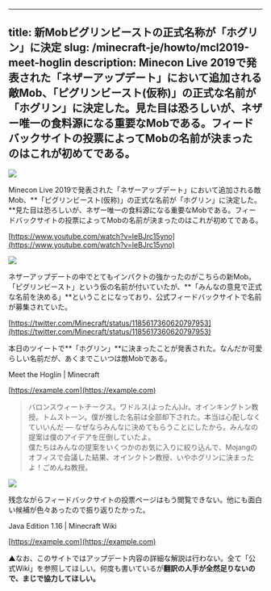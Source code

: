 
---
title: 新Mobピグリンビーストの正式名称が「ホグリン」に決定
slug: /minecraft-je/howto/mcl2019-meet-hoglin
description: Minecon Live 2019で発表された「ネザーアップデート」において追加される敵Mob、「ピグリンビースト(仮称)」の正式な名前が「ホグリン」に決定した。見た目は恐ろしいが、ネザー唯一の食料源になる重要なMobである。フィードバックサイトの投票によってMobの名前が決まったのはこれが初めてである。
---

![](https://cdn-ak.f.st-hatena.com/images/fotolife/s/sasigume/20210208/20210208110416.png)

Minecon Live 2019で発表された「ネザーアップデート」において追加される敵Mob、**「ピグリンビースト(仮称)」の正式な名前が「ホグリン」に決定した。**見た目は恐ろしいが、ネザー唯一の食料源になる重要なMobである。フィードバックサイトの投票によってMobの名前が決まったのはこれが初めてである。

[https://www.youtube.com/watch?v=leBJrc15yno](https://www.youtube.com/watch?v=leBJrc15yno)

![](https://cdn-ak.f.st-hatena.com/images/fotolife/s/sasigume/20210208/20210208121304.jpg)

ネザーアップデートの中でとてもインパクトの強かったのがこちらの新Mob。「ピグリンビースト」という仮の名前が付いていたが、**「みんなの意見で正式な名前を決める」**ということになっており、公式フィードバックサイトで名前が募集されていた。

[https://twitter.com/Minecraft/status/1185617360620797953](https://twitter.com/Minecraft/status/1185617360620797953)

本日のツイートで**「ホグリン」**に決まったことが発表された。なんだか可愛らしい名前だが、あくまでこいつは敵Mobである。

Meet the Hoglin | Minecraft

[https://example.com](https://example.com)

> バロンスウィートチークス。ワドルス(よったん)Jr。オインキングトン教授。トムストーン。僕が推した名前は全部却下された。本当は心配しなくていいんだ ― なぜならみんなに決めてもらうことにしたから。みんなの提案は僕のアイデアを圧倒していたよ。  
> 僕たちはみんなの提案をいくつかのお気に入りに絞り込んで、Mojangのオフィスで会議した結果、オインクトン教授、いやホグリンに決まったよ！ごめんね教授。

![](https://cdn-ak.f.st-hatena.com/images/fotolife/s/sasigume/20210208/20210208102432.png)

残念ながらフィードバックサイトの投票ページはもう閲覧できない。他にも面白い候補が色々あったので振り返りたかった。

Java Edition 1.16 | Minecraft Wiki

[https://example.com](https://example.com)

▲なお、このサイトではアップデート内容の詳細な解説は行わない。全て「公式Wiki」を参照してほしい。何度も書いているが**翻訳の人手が全然足りないので、まじで協力してほしい。**

